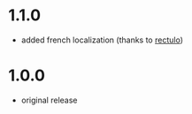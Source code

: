 # 1.1.0

-   added french localization (thanks to [rectulo](https://github.com/rectulo))

# 1.0.0

-   original release
